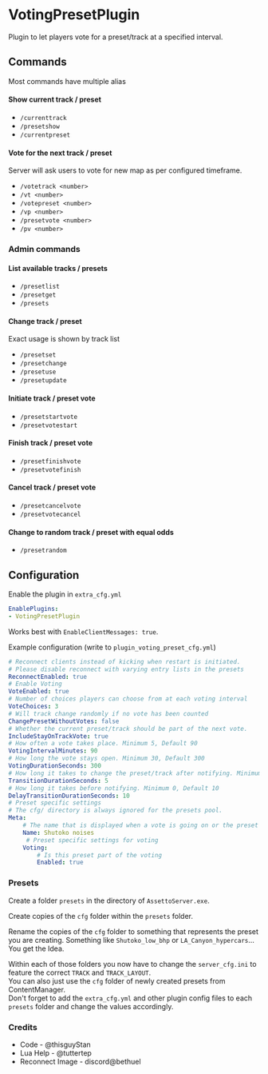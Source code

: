 ﻿# VotingPresetPlugin

Plugin to let players vote for a preset/track at a specified interval.

## Commands
Most commands have multiple alias

#### Show current track / preset
- `/currenttrack`
- `/presetshow`
- `/currentpreset`

#### Vote for the next track / preset
Server will ask users to vote for new map as per configured timeframe.
- `/votetrack <number>`
- `/vt <number>`
- `/votepreset <number>`
- `/vp <number>`
- `/presetvote <number>`
- `/pv <number>`

### Admin commands

#### List available tracks / presets
- `/presetlist`
- `/presetget`
- `/presets`

#### Change track / preset
Exact usage is shown by track list
- `/presetset`
- `/presetchange`
- `/presetuse`
- `/presetupdate`

#### Initiate track / preset vote
- `/presetstartvote`
- `/presetvotestart`

#### Finish track / preset vote
- `/presetfinishvote`
- `/presetvotefinish`

#### Cancel track / preset vote
- `/presetcancelvote`
- `/presetvotecancel`

#### Change to random track / preset with equal odds
- `/presetrandom`

## Configuration

Enable the plugin in `extra_cfg.yml`

```yaml
EnablePlugins:
- VotingPresetPlugin
```

Works best with `EnableClientMessages: true`.

Example configuration (write to `plugin_voting_preset_cfg.yml`)

```yaml
# Reconnect clients instead of kicking when restart is initiated. 
# Please disable reconnect with varying entry lists in the presets
ReconnectEnabled: true
# Enable Voting
VoteEnabled: true
# Number of choices players can choose from at each voting interval
VoteChoices: 3
# Will track change randomly if no vote has been counted
ChangePresetWithoutVotes: false
# Whether the current preset/track should be part of the next vote.
IncludeStayOnTrackVote: true
# How often a vote takes place. Minimum 5, Default 90
VotingIntervalMinutes: 90
# How long the vote stays open. Minimum 30, Default 300
VotingDurationSeconds: 300
# How long it takes to change the preset/track after notifying. Minimum 1, Default 5
TransitionDurationSeconds: 5
# How long it takes before notifying. Minimum 0, Default 10
DelayTransitionDurationSeconds: 10
# Preset specific settings 
# The cfg/ directory is always ignored for the presets pool.
Meta:
    # The name that is displayed when a vote is going on or the preset is changing
    Name: Shutoko noises
     # Preset specific settings for voting
    Voting:
        # Is this preset part of the voting
        Enabled: true
```

### Presets

Create a folder `presets` in the directory of `AssettoServer.exe`.

Create copies of the `cfg` folder within the `presets` folder.

Rename the copies of the `cfg` folder to something that represents the preset you are creating.
Something like `Shutoko_low_bhp` or `LA_Canyon_hypercars`... You get the Idea.

Within each of those folders you now have to change the `server_cfg.ini` to feature the correct `TRACK` and `TRACK_LAYOUT`.<br>
You can also just use the `cfg` folder of newly created presets from ContentManager.<br>
Don't forget to add the `extra_cfg.yml` and other plugin config files to each `presets` folder and change the values accordingly.

### Credits
- Code - @thisguyStan
- Lua Help - @tuttertep
- Reconnect Image - discord@bethuel
